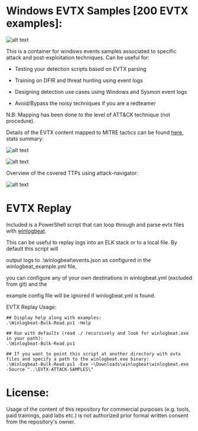 # Windows EVTX Samples [200 EVTX examples]:

![alt text](https://raw.githubusercontent.com/sbousseaden/EVTX-ATTACK-SAMPLES/master/AIEvent.jpg)

This is a container for windows events samples associated to specific attack and post-exploitation techniques. 
Can be useful for:

- Testing your detection scripts based on EVTX parsing

- Training on DFIR and threat hunting using event logs

- Designing detection use cases using Windows and Sysmon event logs

- Avoid/Bypass the noisy techniques if you are a redteamer

N.B: Mapping has been done to the level of ATT&CK technique (not procedure).

Details of the EVTX content mapped to MITRE tactics can be found [here](http://bit.ly/2WpzQM4), stats summary:

![alt text](https://github.com/sbousseaden/EVTX-ATTACK-SAMPLES/raw/master/EVTX_DataSet_Stats.PNG)

![alt text](https://github.com/sbousseaden/EVTX-ATTACK-SAMPLES/raw/master/HeatMap.PNG)

Overview of the covered TTPs using attack-navigator:

![alt text](https://raw.githubusercontent.com/sbousseaden/EVTX-ATTACK-SAMPLES/master/mitre_evtx_repo_map.png)

# EVTX Replay
Included is a PowerShell script that can loop through and parse evtx files with [winlogbeat](https://www.elastic.co/downloads/beats/winlogbeat). 

This can be useful to replay logs into an ELK stack or to a local file. By default this script will

output logs to .\winlogbeat\events.json as configured in the winlogbeat_example.yml file, 

you can configure any of your own destinations in winlogbeat.yml (excluded from git) and the

example config file will be ignored if winlogbeat.yml is found.

EVTX Replay Usage:
```
## Display help along with examples:
.\Winlogbeat-Bulk-Read.ps1 -Help

## Run with defaults (read ./ recursively and look for winlogbeat.exe in your path):
.\Winlogbeat-Bulk-Read.ps1

## If you want to point this script at another directory with evtx files and specify a path to the winlogbeat.exe binary:
.\Winlogbeat-Bulk-Read.ps1 -Exe ~\Downloads\winlogbeat\winlogbeat.exe -Source "..\EVTX-ATTACK-SAMPLES\"
```

# License:
Usage of the content of this repository for commercial purposes (e.g. tools, paid trainings, paid labs etc.) is not authorized prior formal written consent from the repository's owner.

